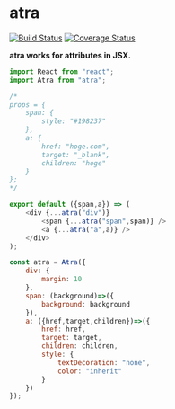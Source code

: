 # atra
[![Build Status](https://travis-ci.org/kthjm/atra.svg?branch=master)](https://travis-ci.org/kthjm/atra)
[![Coverage Status](https://coveralls.io/repos/github/kthjm/atra/badge.svg?branch=master)](https://coveralls.io/github/kthjm/atra?branch=master)

**atra works for attributes in JSX.**

```javascript
import React from "react";
import Atra from "atra";

/*
props = {
    span: {
        style: "#198237"
    },
    a: {
        href: "hoge.com",
        target: "_blank",
        children: "hoge"
    }
};
*/

export default ({span,a}) => (
    <div {...atra("div")}
        <span {...atra("span",span)} />
        <a {...atra("a",a)} />
    </div>
);

const atra = Atra({
    div: {
        margin: 10
    },
    span: (background)=>({
        background: background
    }),
    a: ({href,target,children})=>({
        href: href,
        target: target,
        children: children,
        style: {
            textDecoration: "none",
            color: "inherit"
        }
    })
});
```
